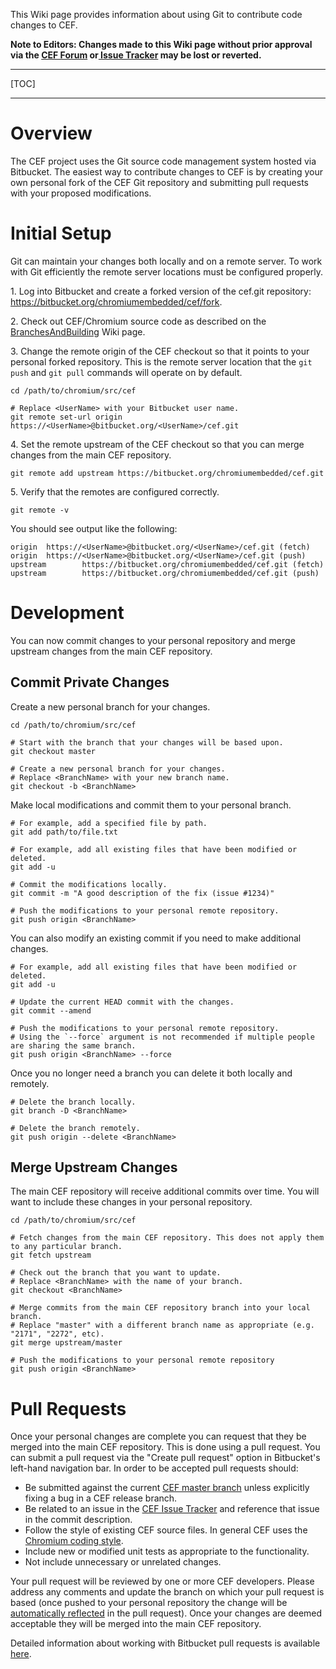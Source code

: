 This Wiki page provides information about using Git to contribute code changes to CEF.

**Note to Editors: Changes made to this Wiki page without prior approval via the [CEF Forum](http://magpcss.org/ceforum/) or[ Issue Tracker](https://bitbucket.org/chromiumembedded/cef/issues?status=new&status=open) may be lost or reverted.**

***
[TOC]
***

# Overview

The CEF project uses the Git source code management system hosted via Bitbucket. The easiest way to contribute changes to CEF is by creating your own personal fork of the CEF Git repository and submitting pull requests with your proposed modifications.

# Initial Setup

Git can maintain your changes both locally and on a remote server. To work with Git efficiently the remote server locations must be configured properly.

1\. Log into Bitbucket and create a forked version of the cef.git repository: https://bitbucket.org/chromiumembedded/cef/fork.

2\. Check out CEF/Chromium source code as described on the [BranchesAndBuilding](BranchesAndBuilding.md) Wiki page.

3\. Change the remote origin of the CEF checkout so that it points to your personal forked repository. This is the remote server location that the `git push` and `git pull` commands will operate on by default.

```
cd /path/to/chromium/src/cef

# Replace <UserName> with your Bitbucket user name.
git remote set-url origin https://<UserName>@bitbucket.org/<UserName>/cef.git
```

4\. Set the remote upstream of the CEF checkout so that you can merge changes from the main CEF repository.

```
git remote add upstream https://bitbucket.org/chromiumembedded/cef.git
```

5\. Verify that the remotes are configured correctly.

```
git remote -v
```

You should see output like the following:

```
origin  https://<UserName>@bitbucket.org/<UserName>/cef.git (fetch)
origin  https://<UserName>@bitbucket.org/<UserName>/cef.git (push)
upstream        https://bitbucket.org/chromiumembedded/cef.git (fetch)
upstream        https://bitbucket.org/chromiumembedded/cef.git (push)
```

# Development

You can now commit changes to your personal repository and merge upstream changes from the main CEF repository.

## Commit Private Changes

Create a new personal branch for your changes.

```
cd /path/to/chromium/src/cef

# Start with the branch that your changes will be based upon.
git checkout master

# Create a new personal branch for your changes.
# Replace <BranchName> with your new branch name.
git checkout -b <BranchName>
```

Make local modifications and commit them to your personal branch.

```
# For example, add a specified file by path.
git add path/to/file.txt

# For example, add all existing files that have been modified or deleted.
git add -u

# Commit the modifications locally.
git commit -m "A good description of the fix (issue #1234)"

# Push the modifications to your personal remote repository.
git push origin <BranchName>
```

You can also modify an existing commit if you need to make additional changes.

```
# For example, add all existing files that have been modified or deleted.
git add -u

# Update the current HEAD commit with the changes.
git commit --amend

# Push the modifications to your personal remote repository.
# Using the `--force` argument is not recommended if multiple people are sharing the same branch.
git push origin <BranchName> --force
```

Once you no longer need a branch you can delete it both locally and remotely.

```
# Delete the branch locally.
git branch -D <BranchName>

# Delete the branch remotely.
git push origin --delete <BranchName>
```

## Merge Upstream Changes

The main CEF repository will receive additional commits over time. You will want to include these changes in your personal repository.

```
cd /path/to/chromium/src/cef

# Fetch changes from the main CEF repository. This does not apply them to any particular branch.
git fetch upstream

# Check out the branch that you want to update.
# Replace <BranchName> with the name of your branch.
git checkout <BranchName>

# Merge commits from the main CEF repository branch into your local branch.
# Replace "master" with a different branch name as appropriate (e.g. "2171", "2272", etc).
git merge upstream/master

# Push the modifications to your personal remote repository
git push origin <BranchName>
```

# Pull Requests

Once your personal changes are complete you can request that they be merged into the main CEF repository. This is done using a pull request. You can submit a pull request via the "Create pull request" option in Bitbucket's left-hand navigation bar. In order to be accepted pull requests should:

* Be submitted against the current [CEF master branch](https://bitbucket.org/chromiumembedded/cef/src/?at=master) unless explicitly fixing a bug in a CEF release branch.
* Be related to an issue in the [CEF Issue Tracker](https://bitbucket.org/chromiumembedded/cef/issues?status=new&status=open) and reference that issue in the commit description.
* Follow the style of existing CEF source files. In general CEF uses the [Chromium coding style](http://www.chromium.org/developers/coding-style).
* Include new or modified unit tests as appropriate to the functionality.
* Not include unnecessary or unrelated changes.

Your pull request will be reviewed by one or more CEF developers. Please address any comments and update the branch on which your pull request is based (once pushed to your personal repository the change will be [automatically reflected](https://blog.bitbucket.org/2014/04/22/bitbucket-now-auto-updates-pull-requests/) in the pull request). Once your changes are deemed acceptable they will be merged into the main CEF repository.

Detailed information about working with Bitbucket pull requests is available [here](https://confluence.atlassian.com/display/BITBUCKET/Work+with+pull+requests).

